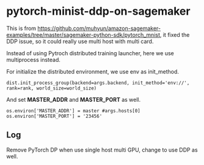 # pytorch-minist-ddp-on-sagemaker

This is from https://github.com/muhyun/amazon-sagemaker-examples/tree/master/sagemaker-python-sdk/pytorch_mnist, it fixed the DDP issue, so it could really use multi host with multi card.

Instead of using Pytroch distributed training launcher, here we use multiprocess instead. 

For initialize the distributed environment, we use env as init_method.
```
dist.init_process_group(backend=args.backend, init_method='env://', rank=rank, world_size=world_size)
```
And set **MASTER_ADDR** and **MASTER_PORT** as well.
```
os.environ['MASTER_ADDR'] = master #args.hosts[0]
os.environ['MASTER_PORT'] = '23456'  
```

## Log

Remove PyTorch DP when use single host multi GPU, change to use DDP as well.